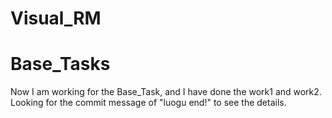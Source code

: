 # Visual_RM

# Base_Tasks
Now I am working for the Base_Task, and I have done the work1 and work2. Looking for the commit message of "luogu end!" to see the details.
